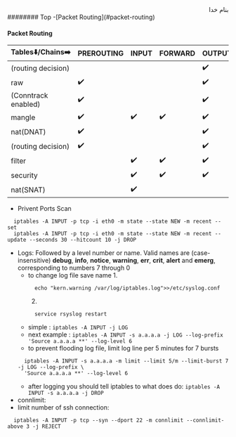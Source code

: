 <div dir="rtl">بنام خدا</div>
######## Top
-[Packet Routing](#packet-routing)


#### Packet Routing
Tables:arrow_down:/Chains:arrow_right:|**PREROUTING**|**INPUT**|**FORWARD**|**OUTPUT**|**POSTROUTING**
---|---|---|---|---|---|
(routing decision)||||:heavy_check_mark:||
raw|:heavy_check_mark:|||:heavy_check_mark:||
(Conntrack enabled)|:heavy_check_mark:|||:heavy_check_mark:||
mangle|:heavy_check_mark:|:heavy_check_mark:|:heavy_check_mark:|:heavy_check_mark:|:heavy_check_mark:|
nat(DNAT)|:heavy_check_mark:|||:heavy_check_mark:||
(routing decision)|:heavy_check_mark:|||:heavy_check_mark:||
filter||:heavy_check_mark:|:heavy_check_mark:|:heavy_check_mark:||
security||:heavy_check_mark:|:heavy_check_mark:|:heavy_check_mark:||
nat(SNAT)||:heavy_check_mark:|||:heavy_check_mark:|

- Privent Ports Scan
```vim
  iptables -A INPUT -p tcp -i eth0 -m state --state NEW -m recent --set
  iptables -A INPUT -p tcp -i eth0 -m state --state NEW -m recent --update --seconds 30 --hitcount 10 -j DROP
```
- Logs: Followed by a level number or name. Valid names are (case-insensitive) __debug__, __info__, __notice__, __warning__, __err__,
        __crit__, __alert__ and __emerg__, corresponding to numbers 7 through 0
  - to change log file save name 
    1. 
    ```vim
      echo "kern.warning /var/log/iptables.log">>/etc/syslog.conf
    ```
    2. 
    ```vim
      service rsyslog restart
    ```
  - simple : `iptables -A INPUT -j LOG`
  - next example : `iptables -A INPUT -s a.a.a.a -j LOG --log-prefix 'Source a.a.a.a **' --log-level 6`
  - to prevent flooding log file, limit log line per 5 minutes for 7 bursts
  ```vim
    iptables -A INPUT -s a.a.a.a -m limit --limit 5/m --limit-burst 7 -j LOG --log-prefix \
    'Source a.a.a.a **' --log-level 6
  ```
  - after logging you should tell iptables to what does do: `iptables -A INPUT -s a.a.a.a -j DROP`
 - connlimit:
  - limit number of ssh connection:
  ```vim
    iptables -A INPUT -p tcp --syn --dport 22 -m connlimit --connlimit-above 3 -j REJECT
  ```



<div dir="rtl"></div>
<div dir="rtl"></div>
<div dir="rtl"></div>
<div dir="rtl"></div>
<div dir="rtl"></div>
<div dir="rtl"></div>
